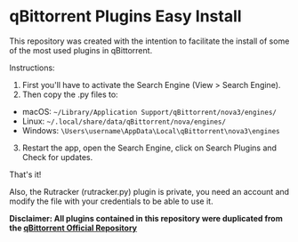 # qBittorrent Plugins Easy Install

This repository was created with the intention to facilitate the install of some of the most used plugins in qBittorrent.


Instructions:

1. First you'll have to activate the Search Engine (View > Search Engine).
2. Then copy the .py files to:

  - macOS: `~/Library/Application Support/qBittorrent/nova3/engines/` 
  - Linux: `~/.local/share/data/qBittorrent/nova/engines/`
  - Windows: `\Users\username\AppData\Local\qBittorrent\nova3\engines`

3. Restart the app, open the Search Engine, click on Search Plugins and Check for updates.

That's it!

Also, the Rutracker (rutracker.py) plugin is private, you need an account and modify the file with your credentials to be able to use it.


**Disclaimer: All plugins contained in this repository were duplicated from the [qBittorrent Official Repository](https://github.com/qbittorrent/search-plugins/wiki/Unofficial-search-plugins)**
